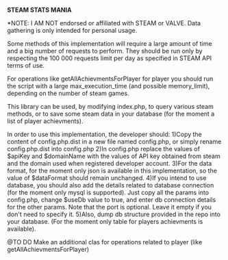 **STEAM STATS MANIA**

*NOTE: I AM NOT endorsed or affiliated with STEAM or VALVE. Data gathering
is only intended for personal usage.

Some methods of this implementation will require a large amount of time
and a big number of requests to perform. They should be run only by respecting
the 100 000 requests limit per day as specified in STEAM API terms of use.

For operations like getAllAchievmentsForPlayer for player you should run the 
script with a large max_execution_time (and possible memory_limit), depending on the number
of steam games.

This library can be used, by modifying index.php, to query various
steam methods, or to save some steam data in your database (for the moment
a list of player achievments).

In order to use this implementation, the developer should:
1)Copy the content of config.php.dist in a new file named config.php,
or simply rename config.php.dist into config.php
2)In config.php replace the values of $apiKey and $domainName with the
values of API key obtained from steam and the domain used when registered 
developer account.
3)For the data format, for the moment only json is available in this implementation, 
so the value of $dataFormat should remain unchanged.
4)If you intend to use database, you should also add the details related
to database connection (for the moment only mysql is supported). Just copy
all the params into config.php, change $useDb value to true, and 
enter db connection details for the other params. 
Note that the port is optional. Leave it empty if you don't need to specify it.
5)Also, dump db structure provided in the repo into your database.
(For the moment only table for players achievments is available).

@TO DO 
Make an additional clas for operations related to player
(like getAllAchievmentsForPlayer)